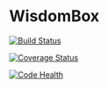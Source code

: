 # WisdomBox

[![Build Status](https://travis-ci.org/neosergio/WisdomBox.svg?branch=master)](https://travis-ci.org/neosergio/WisdomBox)

[![Coverage Status](https://coveralls.io/repos/github/neosergio/WisdomBox/badge.svg?branch=master)](https://coveralls.io/github/neosergio/WisdomBox?branch=master)

[![Code Health](https://landscape.io/github/neosergio/WisdomBox/master/landscape.svg?style=flat)](https://landscape.io/github/neosergio/WisdomBox/master)

